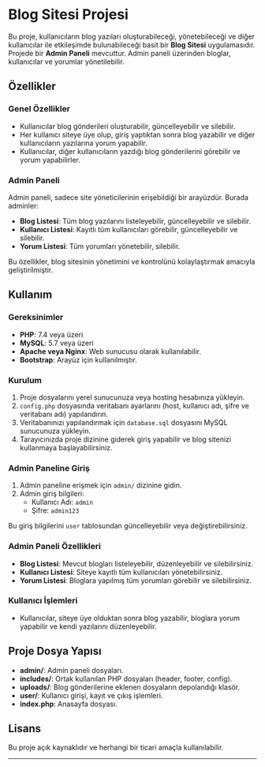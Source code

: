 # Blog Sitesi Projesi

Bu proje, kullanıcıların blog yazıları oluşturabileceği, yönetebileceği ve diğer kullanıcılar ile etkileşimde bulunabileceği basit bir **Blog Sitesi** uygulamasıdır. Projede bir **Admin Paneli** mevcuttur. Admin paneli üzerinden bloglar, kullanıcılar ve yorumlar yönetilebilir.

## Özellikler

### Genel Özellikler
- Kullanıcılar blog gönderileri oluşturabilir, güncelleyebilir ve silebilir.
- Her kullanıcı siteye üye olup, giriş yaptıktan sonra blog yazabilir ve diğer kullanıcıların yazılarına yorum yapabilir.
- Kullanıcılar, diğer kullanıcıların yazdığı blog gönderilerini görebilir ve yorum yapabilirler.

### Admin Paneli
Admin paneli, sadece site yöneticilerinin erişebildiği bir arayüzdür. Burada adminler:
- **Blog Listesi**: Tüm blog yazılarını listeleyebilir, güncelleyebilir ve silebilir.
- **Kullanıcı Listesi**: Kayıtlı tüm kullanıcıları görebilir, güncelleyebilir ve silebilir.
- **Yorum Listesi**: Tüm yorumları yönetebilir, silebilir.
 
Bu özellikler, blog sitesinin yönetimini ve kontrolünü kolaylaştırmak amacıyla geliştirilmiştir.

## Kullanım

### Gereksinimler
- **PHP**: 7.4 veya üzeri
- **MySQL**: 5.7 veya üzeri
- **Apache veya Nginx**: Web sunucusu olarak kullanılabilir.
- **Bootstrap**: Arayüz için kullanılmıştır.

### Kurulum
1. Proje dosyalarını yerel sunucunuza veya hosting hesabınıza yükleyin.
2. `config.php` dosyasında veritabanı ayarlarını (host, kullanıcı adı, şifre ve veritabanı adı) yapılandırın.
3. Veritabanınızı yapılandırmak için `database.sql` dosyasını MySQL sunucunuza yükleyin.
4. Tarayıcınızda proje dizinine giderek giriş yapabilir ve blog sitenizi kullanmaya başlayabilirsiniz.

### Admin Paneline Giriş
1. Admin paneline erişmek için `admin/` dizinine gidin.
2. Admin giriş bilgileri:
   - Kullanıcı Adı: `admin`
   - Şifre: `admin123`

Bu giriş bilgilerini `user` tablosundan güncelleyebilir veya değiştirebilirsiniz.

### Admin Paneli Özellikleri
- **Blog Listesi**: Mevcut blogları listeleyebilir, düzenleyebilir ve silebilirsiniz.
- **Kullanıcı Listesi**: Siteye kayıtlı tüm kullanıcıları yönetebilirsiniz.
- **Yorum Listesi**: Bloglara yapılmış tüm yorumları görebilir ve silebilirsiniz.

### Kullanıcı İşlemleri
- Kullanıcılar, siteye üye olduktan sonra blog yazabilir, bloglara yorum yapabilir ve kendi yazılarını düzenleyebilir.

## Proje Dosya Yapısı

- **admin/**: Admin paneli dosyaları.
- **includes/**: Ortak kullanılan PHP dosyaları (header, footer, config).
- **uploads/**: Blog gönderilerine eklenen dosyaların depolandığı klasör.
- **user/**: Kullanıcı girişi, kayıt ve çıkış işlemleri.
- **index.php**: Anasayfa dosyası.

## Lisans
Bu proje açık kaynaklıdır ve herhangi bir ticari amaçla kullanılabilir.

---
